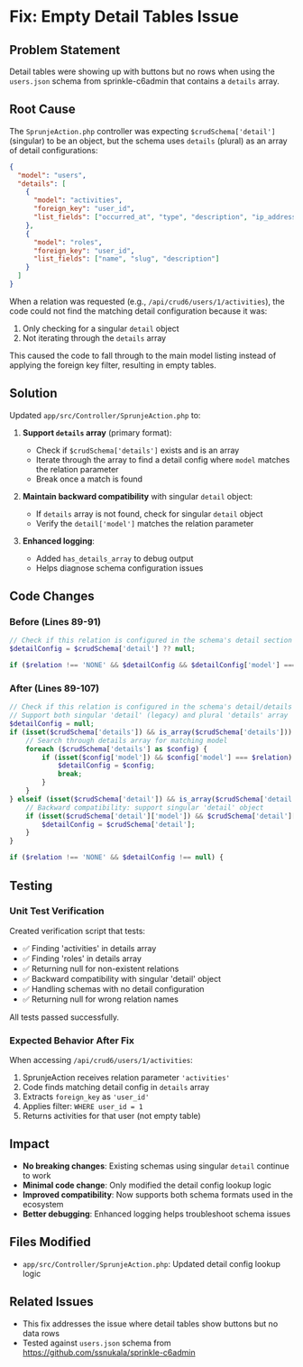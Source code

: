 # Fix: Empty Detail Tables Issue

## Problem Statement
Detail tables were showing up with buttons but no rows when using the `users.json` schema from sprinkle-c6admin that contains a `details` array.

## Root Cause
The `SprunjeAction.php` controller was expecting `$crudSchema['detail']` (singular) to be an object, but the schema uses `details` (plural) as an array of detail configurations:

```json
{
  "model": "users",
  "details": [
    {
      "model": "activities",
      "foreign_key": "user_id",
      "list_fields": ["occurred_at", "type", "description", "ip_address"]
    },
    {
      "model": "roles", 
      "foreign_key": "user_id",
      "list_fields": ["name", "slug", "description"]
    }
  ]
}
```

When a relation was requested (e.g., `/api/crud6/users/1/activities`), the code could not find the matching detail configuration because it was:
1. Only checking for a singular `detail` object
2. Not iterating through the `details` array

This caused the code to fall through to the main model listing instead of applying the foreign key filter, resulting in empty tables.

## Solution
Updated `app/src/Controller/SprunjeAction.php` to:

1. **Support `details` array** (primary format):
   - Check if `$crudSchema['details']` exists and is an array
   - Iterate through the array to find a detail config where `model` matches the relation parameter
   - Break once a match is found

2. **Maintain backward compatibility** with singular `detail` object:
   - If `details` array is not found, check for singular `detail` object
   - Verify the `detail['model']` matches the relation parameter

3. **Enhanced logging**:
   - Added `has_details_array` to debug output
   - Helps diagnose schema configuration issues

## Code Changes

### Before (Lines 89-91)
```php
// Check if this relation is configured in the schema's detail section
$detailConfig = $crudSchema['detail'] ?? null;

if ($relation !== 'NONE' && $detailConfig && $detailConfig['model'] === $relation) {
```

### After (Lines 89-107)
```php
// Check if this relation is configured in the schema's detail/details section
// Support both singular 'detail' (legacy) and plural 'details' array
$detailConfig = null;
if (isset($crudSchema['details']) && is_array($crudSchema['details'])) {
    // Search through details array for matching model
    foreach ($crudSchema['details'] as $config) {
        if (isset($config['model']) && $config['model'] === $relation) {
            $detailConfig = $config;
            break;
        }
    }
} elseif (isset($crudSchema['detail']) && is_array($crudSchema['detail'])) {
    // Backward compatibility: support singular 'detail' object
    if (isset($crudSchema['detail']['model']) && $crudSchema['detail']['model'] === $relation) {
        $detailConfig = $crudSchema['detail'];
    }
}

if ($relation !== 'NONE' && $detailConfig !== null) {
```

## Testing

### Unit Test Verification
Created verification script that tests:
- ✅ Finding 'activities' in details array
- ✅ Finding 'roles' in details array
- ✅ Returning null for non-existent relations
- ✅ Backward compatibility with singular 'detail' object
- ✅ Handling schemas with no detail configuration
- ✅ Returning null for wrong relation names

All tests passed successfully.

### Expected Behavior After Fix
When accessing `/api/crud6/users/1/activities`:
1. SprunjeAction receives relation parameter `'activities'`
2. Code finds matching detail config in `details` array
3. Extracts `foreign_key` as `'user_id'`
4. Applies filter: `WHERE user_id = 1`
5. Returns activities for that user (not empty table)

## Impact
- **No breaking changes**: Existing schemas using singular `detail` continue to work
- **Minimal code change**: Only modified the detail config lookup logic
- **Improved compatibility**: Now supports both schema formats used in the ecosystem
- **Better debugging**: Enhanced logging helps troubleshoot schema issues

## Files Modified
- `app/src/Controller/SprunjeAction.php`: Updated detail config lookup logic

## Related Issues
- This fix addresses the issue where detail tables show buttons but no data rows
- Tested against `users.json` schema from https://github.com/ssnukala/sprinkle-c6admin
